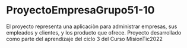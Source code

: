 # ProyectoEmpresaGrupo51-10
El proyecto representa una aplicaciòn para administrar empresas, sus empleados y clientes, y los producto que ofrece.
Proyecto desarrollado como parte del aprendizaje del ciclo 3 del Curso MisionTic2022
